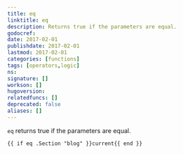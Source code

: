 ```yaml
---
title: eq
linktitle: eq
description: Returns true if the parameters are equal.
godocref:
date: 2017-02-01
publishdate: 2017-02-01
lastmod: 2017-02-01
categories: [functions]
tags: [operators,logic]
ns:
signature: []
workson: []
hugoversion:
relatedfuncs: []
deprecated: false
aliases: []
---
```


`eq` returns true if the parameters are equal.

```
{{ if eq .Section "blog" }}current{{ end }}
```